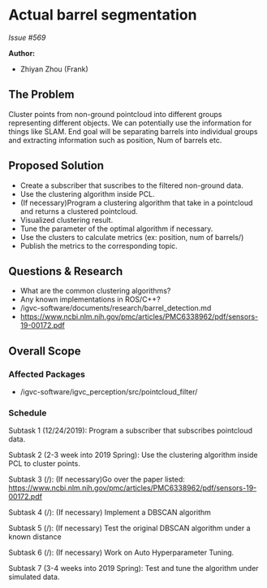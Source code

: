 # Actual barrel segmentation 

*Issue #569*

**Author:**
- Zhiyan Zhou (Frank)

## The Problem
Cluster points from non-ground pointcloud into different groups representing different objects. We can potentially use the information for things like SLAM.
End goal will be separating barrels into individual groups and extracting information such as position, Num of barrels etc.

## Proposed Solution
- Create a subscriber that suscribes to the filtered non-ground data.
- Use the clustering algorithm inside PCL.
- (If necessary)Program a clustering algorithm that take in a pointcloud and returns a clustered pointcloud.
- Visualized clustering result.
- Tune the parameter of the optimal algorithm if necessary.
- Use the clusters to calculate metrics (ex: position, num of barrels/) 
- Publish the metrics to the corresponding topic. 

## Questions & Research
- What are the common clustering algorithms?
- Any known implementations in ROS/C++?
- /igvc-software/documents/research/barrel_detection.md
- https://www.ncbi.nlm.nih.gov/pmc/articles/PMC6338962/pdf/sensors-19-00172.pdf

## Overall Scope

### Affected Packages
- /igvc-software/igvc_perception/src/pointcloud_filter/

### Schedule

Subtask 1 (12/24/2019): Program a subscriber that subscribes pointcloud data.

Subtask 2 (2-3 week into 2019 Spring): Use the clustering algorithm inside PCL to cluster points.

Subtask 3 (/): (If necessary)Go over the paper listed: https://www.ncbi.nlm.nih.gov/pmc/articles/PMC6338962/pdf/sensors-19-00172.pdf

Subtask 4 (/): (If necessary) Implement a DBSCAN algorithm 

Subtask 5 (/): (If necessary) Test the original DBSCAN algorithm under a known distance

Subtask 6 (/): (If necessary) Work on Auto Hyperparameter Tuning. 

Subtask 7 (3-4 weeks into 2019 Spring): Test and tune the algorithm under simulated data. 
